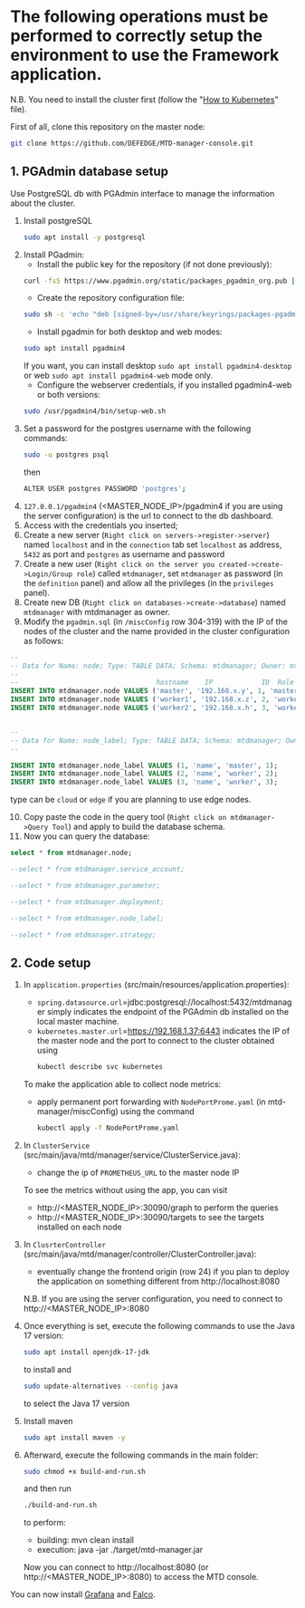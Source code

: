 # The following operations must be performed to correctly setup the environment to use the Framework application. 
N.B. You need to install the cluster first (follow the "[How to Kubernetes](How_to_kubernetes.md)" file).

First of all, clone this repository on the master node:
```sh	
git clone https://github.com/DEFEDGE/MTD-manager-console.git
```

## 1. PGAdmin database setup

Use PostgreSQL db with PGAdmin interface to manage the information about the cluster.
1. Install postgreSQL
	```sh	
 	sudo apt install -y postgresql
 	```
2. Install PGadmin:
	- Install the public key for the repository (if not done previously):
	```sh	
 	curl -fsS https://www.pgadmin.org/static/packages_pgadmin_org.pub | sudo gpg --dearmor -o /usr/share/keyrings/packages-pgadmin-org.gpg
 	```
 	- Create the repository configuration file:
	```sh
	sudo sh -c 'echo "deb [signed-by=/usr/share/keyrings/packages-pgadmin-org.gpg] https://ftp.postgresql.org/pub/pgadmin/pgadmin4/apt/$(lsb_release -cs) pgadmin4 main" > /etc/apt/sources.list.d/pgadmin4.list && apt update'
 	```
	- Install pgadmin for both desktop and web modes:
	```sh
 	sudo apt install pgadmin4
 	```
	If you want, you can install desktop `sudo apt install pgadmin4-desktop` or web `sudo apt install pgadmin4-web` mode only.
	- Configure the webserver credentials, if you installed pgadmin4-web or both versions:
	```sh
	sudo /usr/pgadmin4/bin/setup-web.sh
 	```
3. Set a password for the postgres username with the following commands:
 	```sh
	sudo -u postgres psql
 	```
	then
 	```sh
 	ALTER USER postgres PASSWORD 'postgres';
 	```
4. `127.0.0.1/pgadmin4` (<MASTER_NODE_IP>/pgadmin4 if you are using the server configuration) is the url to connect to the db dashboard.
5. Access with the credentials you inserted;
6. Create a new server (`Right click on servers->register->server`) named `localhost` and in the `connection` tab set `localhost` as address, `5432` as port and `postgres` as username and password
7. Create a new user (`Right click on the server you created->create->Login/Group role`) called `mtdmanager`, set `mtdmanager` as password (in the `definition` panel) and allow all the privileges (in the `privileges` panel).
8. Create new DB (`Right click on databases->create->database`) named `mtdmanager` with mtdmanager as owner.
9. Modify the `pgadmin.sql` (in `/miscConfig` row 304-319) with the IP of the nodes of the cluster and the name provided in the cluster configuration as follows:
```sql
--
-- Data for Name: node; Type: TABLE DATA; Schema: mtdmanager; Owner: mtdmanager
--
--                                  hostname    IP            ID  Role    availab Type
INSERT INTO mtdmanager.node VALUES ('master', '192.168.x.y', 1, 'master', true, 'cloud');
INSERT INTO mtdmanager.node VALUES ('worker1', '192.168.x.z', 2, 'worker', true, 'cloud');
INSERT INTO mtdmanager.node VALUES ('worker2', '192.168.x.h', 3, 'worker', true, 'cloud');


--
-- Data for Name: node_label; Type: TABLE DATA; Schema: mtdmanager; Owner: mtdmanager
--

INSERT INTO mtdmanager.node_label VALUES (1, 'name', 'master', 1);
INSERT INTO mtdmanager.node_label VALUES (2, 'name', 'worker', 2);
INSERT INTO mtdmanager.node_label VALUES (3, 'name', 'worker', 3);
```
type can be `cloud` or `edge` if you are planning to use edge nodes.

10. Copy paste the code in the query tool (`Right click on mtdmanager->Query Tool`) and apply to build the database schema.
11. Now you can query the database:
```sql
select * from mtdmanager.node;

--select * from mtdmanager.service_account;

--select * from mtdmanager.parameter;

--select * from mtdmanager.deployment;

--select * from mtdmanager.node_label;

--select * from mtdmanager.strategy;
```

## 2. Code setup
1. In `application.properties` (src/main/resources/application.properties):
  	- `spring.datasource.url`=jdbc:postgresql://localhost:5432/mtdmanager simply indicates the endpoint of the PGAdmin db installed on the local master machine.
  	- `kubernetes.master.url`=https://192.168.1.37:6443 indicates the IP of the master node and the port to connect to the cluster obtained using
      	```sh
      	kubectl describe svc kubernetes
      	```
      
	To make the application able to collect node metrics:
  	- apply permanent port forwarding with `NodePortProme.yaml` (in mtd-manager/miscConfig) using the command
    	```sh
    	kubectl apply -f NodePortProme.yaml
    	```
    
3. In `ClusterService` (src/main/java/mtd/manager/service/ClusterService.java):
	- change the ip of `PROMETHEUS_URL` to the master node IP

	To see the metrics without using the app, you can visit 
  	- http://<MASTER_NODE_IP>:30090/graph to perform the queries
  	- http://<MASTER_NODE_IP>:30090/targets to see the targets installed on each node

4. In `ClusrterController` (src/main/java/mtd/manager/controller/ClusterController.java):
  	- eventually change the frontend origin (row 24) if you plan to deploy the application on something different from http://localhost:8080

	N.B. If you are using the server configuration, you need to connect to http://<MASTER_NODE_IP>:8080

5. Once everything is set, execute the following commands to use the Java 17 version:
	```sh
	sudo apt install openjdk-17-jdk
	```
	to install and 
	```sh
	sudo update-alternatives --config java
	```
	to select the Java 17 version

6. Install maven
	```sh
	sudo apt install maven -y
	```
 
7. Afterward, execute the following commands in the main folder:
	```sh
	sudo chmod +x build-and-run.sh
	```
	and then run
	```sh
	./build-and-run.sh
	```
	to perform:
  	- building: mvn clean install
  	- execution: java -jar ./target/mtd-manager.jar  

	Now you can connect to http://localhost:8080 (or http://<MASTER_NODE_IP>:8080) to access the MTD console.

You can now install [Grafana](Grafana_setup.md) and [Falco](Falco_setup.md).
